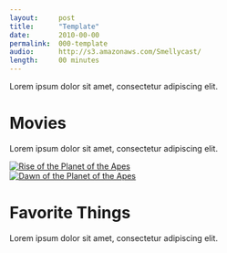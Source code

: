 ```yaml
---
layout:		post
title:		"Template"
date:		2010-00-00
permalink:	000-template
audio:		http://s3.amazonaws.com/Smellycast/
length:		00 minutes
---
```


Lorem ipsum dolor sit amet, consectetur adipiscing elit.

# Movies

Lorem ipsum dolor sit amet, consectetur adipiscing elit.

<div class="row">
	<div class="half">
		<a href="http://www.imdb.com/title/tt1318514/" target="_blank">
			<img src="http://i.imgur.com/wMnNMv1l.png" alt="Rise of the Planet of the Apes">
		</a>
	</div>
	<div class="half">
		<a href="http://www.imdb.com/title/tt2103281/" target="_blank">
			<img src="http://i.imgur.com/XGLD3gsl.png" alt="Dawn of the Planet of the Apes">
		</a>
	</div>
</div>

# Favorite Things

Lorem ipsum dolor sit amet, consectetur adipiscing elit.
